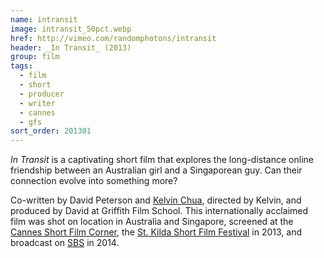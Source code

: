 ```yaml
---
name: intransit
image: intransit_50pct.webp
href: http://vimeo.com/randomphotons/intransit
header: _In Transit_ (2013)
group: film
tags:
  - film
  - short
  - producer
  - writer
  - cannes
  - gfs
sort_order: 201301
---
```

_In Transit_ is a captivating short film that explores the long-distance online friendship between an Australian girl and a Singaporean guy. Can their connection evolve into something more?

Co-written by David Peterson and [Kelvin Chua](http://www.imdb.com/name/nm4861106/), directed by Kelvin, and produced by David at Griffith Film School. This internationally acclaimed film was shot on location in Australia and Singapore, screened at the [Cannes Short Film Corner](http://www.cannescourtmetrage.com/en/corner), the [St. Kilda Short Film Festival](https://www.stkildafilmfestival.com.au/) in 2013, and broadcast on [SBS](http://www.sbs.com.au/) in 2014.
